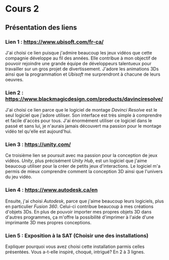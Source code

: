 # Cours 2
## Présentation des liens 

### Lien 1 : https://www.ubisoft.com/fr-ca/

J'ai choisi ce lien puisque j'admire beaucoup les jeux vidéos que cette compagnie développe au fil des années. Elle contribue à mon objectif de pouvoir rejoindre une grande équipe de développeurs talentueux pour travailler sur un gros projet de divertissement. J'adore les animations 3Ds ainsi que la programmation et *Ubisoft* me surprendront à chacune de leurs oeuvres.

### Lien 2 : https://www.blackmagicdesign.com/products/davinciresolve/

J'ai choisi ce lien parce que le logiciel de montage *Davinci Resolve* est le seul logiciel que j'adore utiliser. Son interface est très simple à comprendre et facile d'accès pour tous. J'ai énormément utiliser ce logiciel dans le passé et sans lui, je n'aurais jamais découvert ma passion pour le montage vidéo tel qu'elle est aujourd'hui.  

### Lien 3 : https://unity.com/ 

Ce troisième lien se poursuit avec ma passion pour la conception de jeux vidéos. *Unity*, plus précisément *Unity Hub*, est un logiciel que j'aime beaucoup utiliser pour la créer de petits jeux d'interactions. Le logiciel m'a permis de mieux comprendre comment la conception 3D ainsi que l'univers du jeu vidéo.

### Lien 4 : https://www.autodesk.ca/en
Ensuite, j'ai choisi *Autodesk*, parce que j'aime beaucoup leurs logiciels, plus en particulier *Fusion 360*. Celui-ci contribue beaucoup à mes créations d'objets 3Ds. En plus de pouvoir importer mes propres objets 3D dans d'autres programmes, ça m'offre la possibilité d'imprimer à l'aide d'une imprimante 3D mes propres conceptions.

### Lien 5 : Exposition à la SAT (Choisir une des installations)
Expliquer pourquoi vous avez choisi cette installation parmis celles présentées. Vous a-t-elle inspiré, choqué, intrigué? En 2 à 3 lignes.
